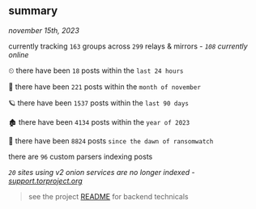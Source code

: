 
## summary
_november 15th, 2023_

currently tracking `163` groups across `299` relays & mirrors - _`108` currently online_

⏲ there have been `18` posts within the `last 24 hours`

🦈 there have been `221` posts within the `month of november`

🪐 there have been `1537` posts within the `last 90 days`

🏚 there have been `4134` posts within the `year of 2023`

🦕 there have been `8824` posts `since the dawn of ransomwatch`

there are `96` custom parsers indexing posts

_`20` sites using v2 onion services are no longer indexed - [support.torproject.org](https://support.torproject.org/onionservices/v2-deprecation/)_

> see the project [README](https://github.com/joshhighet/ransomwatch#ransomwatch--) for backend technicals
